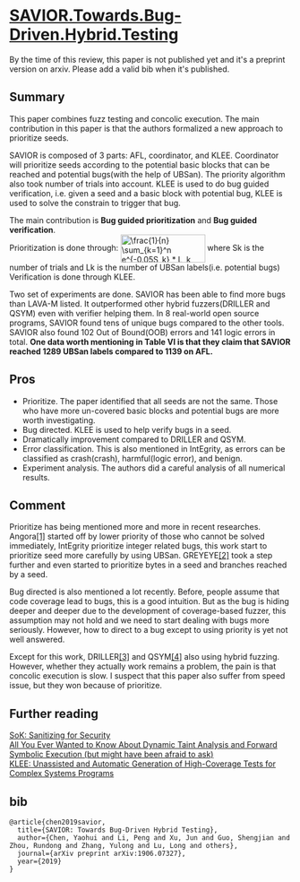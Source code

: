 # [SAVIOR.Towards.Bug-Driven.Hybrid.Testing](https://arxiv.org/pdf/1906.07327.pdf)

By the time of this review, this paper is not published yet and it's a preprint version on arxiv. 
Please add a valid bib when it's published.

## Summary

This paper combines fuzz testing and concolic execution. The main contribution in this paper is that the authors formalized a new approach to prioritize seeds. 

SAVIOR is composed of 3 parts: AFL, coordinator, and KLEE.
Coordinator will prioritize seeds according to the potential basic blocks that can be reached and potential bugs(with the help of UBSan).
The priority algorithm also took number of trials into account.	
KLEE is used to do bug guided verification, i.e. given a seed and a basic block with potential bug, KLEE is used to solve the constrain to trigger that bug.

The main contribution is **Bug guided prioritization** and **Bug guided verification**.  
Prioritization is done through: <img src="http://bit.ly/2pB2k7g" align="center" border="0" alt="\frac{1}{n} \sum_{k=1}^n e^{-0.05S_k} * L_k" width="151" height="50" />  where Sk is the number of trials and Lk is the number of UBSan labels(i.e. potential bugs)
Verification is done through KLEE.

Two set of experiments are done. 
SAVIOR has been able to find more bugs than LAVA-M listed. It outperformed other hybrid fuzzers(DRILLER and QSYM) even with verifier helping them. 
In 8 real-world open source programs, SAVIOR found tens of unique bugs compared to the other tools. 
SAVIOR also found 102 Out of Bound(OOB) errors and 141 logic errors in total.
**One data worth mentioning in Table VI is that they claim that SAVIOR reached 1289 UBSan labels compared to 1139 on AFL.**

## Pros

- Prioritize. The paper identified that all seeds are not the same. Those who have more un-covered basic blocks and potential bugs are more worth investigating.
- Bug directed. KLEE is used to help verify bugs in a seed.
- Dramatically improvement compared to DRILLER and QSYM.
- Error classification. This is also mentioned in IntEgrity, as errors can be classified as crash(crash), harmful(logic error), and benign.
- Experiment analysis. The authors did a careful analysis of all numerical results.

## Comment

Prioritize has being mentioned more and more in recent researches. 
Angora[[1]](https://web.cs.ucdavis.edu/~hchen/paper/chen2018angora.pdf) started off by lower priority of those who cannot be solved immediately, IntEgrity prioritize integer related bugs, this work start to prioritize seed more carefully by using UBSan. 
GREYEYE[[2]](https://www.usenix.org/system/files/sec20spring_gan_prepub.pdf) took a step further and even started to prioritize bytes in a seed and branches reached by a seed.

Bug directed is also mentioned a lot recently. 
Before, people assume that code coverage lead to bugs, this is a good intuition. 
But as the bug is hiding deeper and deeper due to the development of coverage-based fuzzer, this assumption may not hold and we need to start dealing with bugs more seriously. 
However, how to direct to a bug except to using priority is yet not well answered.

Except for this work, DRILLER[[3]](https://sites.cs.ucsb.edu/~vigna/publications/2016_NDSS_Driller.pdf) and QSYM[[4]](https://www.usenix.org/system/files/conference/usenixsecurity18/sec18-yun.pdf) also using hybrid fuzzing. 
However, whether they actually work remains a problem, the pain is that concolic execution is slow.
I suspect that this paper also suffer from speed issue, but they won because of prioritize.

## Further reading

[SoK: Sanitizing for Security](https://arxiv.org/pdf/1806.04355.pdf)  
[All You Ever Wanted to Know About Dynamic Taint Analysis and Forward Symbolic Execution (but might have been afraid to ask)](https://users.ece.cmu.edu/~aavgerin/papers/Oakland10.pdf)  
[KLEE: Unassisted and Automatic Generation of High-Coverage Tests for Complex Systems Programs](https://hci.stanford.edu/cstr/reports/2008-03.pdf)  

## bib
```
@article{chen2019savior,
  title={SAVIOR: Towards Bug-Driven Hybrid Testing},
  author={Chen, Yaohui and Li, Peng and Xu, Jun and Guo, Shengjian and Zhou, Rundong and Zhang, Yulong and Lu, Long and others},
  journal={arXiv preprint arXiv:1906.07327},
  year={2019}
}
```
